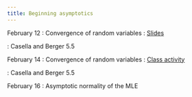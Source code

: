 ```yaml
---
title: Beginning asymptotics
---
```


February 12
: Convergence of random variables
  : [Slides](https://sta711-s24.github.io/slides/lecture_12.pdf)
  
: Casella and Berger 5.5

February 14
: Convergence of random variables
  : [Class activity](https://sta711-s24.github.io/class_activities/ca_lecture_13.html)

: Casella and Berger 5.5

February 16
: Asymptotic normality of the MLE
